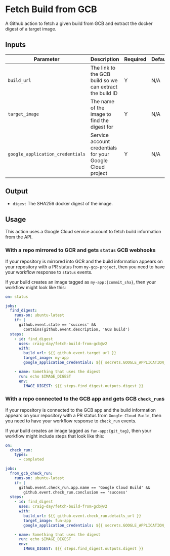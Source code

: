 # Fetch Build from GCB

A Github action to fetch a given build from GCB and extract the docker digest of a target image.

## Inputs

| Parameter                        | Description                                               | Required | Default |
| -------------------------------- | --------------------------------------------------------- | -------- | ------- |
| `build_url`                      | The link to the GCB build so we can extract the build ID  | Y        | N/A     |
| `target_image`                   | The name of the image to find the digest for              | Y        | N/A     |
| `google_application_credentials` | Service account credentials for your Google Cloud project | Y        | N/A     |

## Output

- `digest` The SHA256 docker digest of the image.

## Usage

This action uses a Google Cloud service account to fetch build information from the API.

### With a repo mirrored to GCR and gets `status` GCB webhooks

If your repository is mirrored into GCR and the build information appears on your repository with
a PR status from `my-gcp-project`, then you need to have your workflow response to `status` events.

If your build creates an image tagged as `my-app:{commit_sha}`, then your workflow might look like
this:

```yaml
on: status

jobs:
  find_digest:
    runs-on: ubuntu-latest
    if: |
      github.event.state == 'success' &&
        contains(github.event.description, 'GCB build')
  steps:
    - id: find_digest
      uses: craig-day/fetch-build-from-gcb@v2
      with:
        build_url: ${{ github.event.target_url }}
        target_image: my-app
        google_application_credentials: ${{ secrets.GOOGLE_APPLICATION_CREDENTIALS }}

    - name: Something that uses the digest
      run: echo $IMAGE_DIGEST
      env:
        IMAGE_DIGEST: ${{ steps.find_digest.outputs.digest }}
```

### With a repo connected to the GCB app and gets GCB `check_run`s

If your repository is connected to the GCB app and the build information appears on your repository
with a PR status from `Google Cloud Build`, then you need to have your workflow response to
`check_run` events.

If your build creates an image tagged as `fun-app:{git_tag}`, then your workflow might include steps
that look like this:

```yaml
on:
  check_run:
    types:
      - completed

jobs:
  from_gcb_check_run:
    runs-on: ubuntu-latest
    if: |
      github.event.check_run.app.name == 'Google Cloud Build' &&
        github.event.check_run.conclusion == 'success'
  steps:
    - id: find_digest
      uses: craig-day/fetch-build-from-gcb@v2
      with:
        build_url: ${{ github.event.check_run.details_url }}
        target_image: fun-app
        google_application_credentials: ${{ secrets.GOOGLE_APPLICATION_CREDENTIALS }}

    - name: Something that uses the digest
      run: echo $IMAGE_DIGEST
      env:
        IMAGE_DIGEST: ${{ steps.find_digest.outputs.digest }}
```
